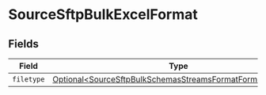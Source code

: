 # SourceSftpBulkExcelFormat


## Fields

| Field                                                                                                                                    | Type                                                                                                                                     | Required                                                                                                                                 | Description                                                                                                                              |
| ---------------------------------------------------------------------------------------------------------------------------------------- | ---------------------------------------------------------------------------------------------------------------------------------------- | ---------------------------------------------------------------------------------------------------------------------------------------- | ---------------------------------------------------------------------------------------------------------------------------------------- |
| `filetype`                                                                                                                               | [Optional\<SourceSftpBulkSchemasStreamsFormatFormat6Filetype>](../../models/shared/SourceSftpBulkSchemasStreamsFormatFormat6Filetype.md) | :heavy_minus_sign:                                                                                                                       | N/A                                                                                                                                      |
